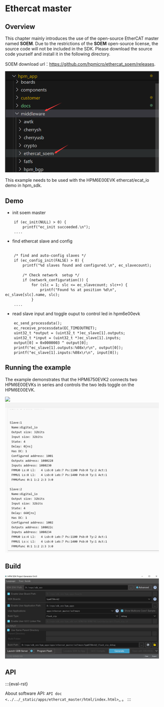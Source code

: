 # Ethercat master

## Overview

This chapter mainly introduces the use of the open-source EtherCAT master named **SOEM**. Due to the restrictions of the **SOEM** open-source license, the source code will not be included in the SDK. Please download the source code yourself and install it in the following directory.

SOEM download url：https://github.com/hpmicro/ethercat_soem/releases.

![soem](doc/api/assets/soem.png)

This example needs to be used with the HPM6E00EVK ethercat/ecat_io demo in hpm_sdk.

## Demo

- init soem master

```
    if (ec_init(NULL) > 0) {
        printf("ec_init succeeded.\n");
    ....

```

- find ethercat slave and config

```

    /* find and auto-config slaves */
    if (ec_config_init(FALSE) > 0) {
        printf("%d slaves found and configured.\n", ec_slavecount);

        /* Check network  setup */
        if (network_configuration()) {
            for (slc = 1; slc <= ec_slavecount; slc++) {
                printf("Found %s at position %d\n", ec_slave[slc].name, slc);
            }
    ....
```

- read slave input and toggle ouput to control led in hpm6e00evk

```
    ec_send_processdata();
    ec_receive_processdata(EC_TIMEOUTRET);
    uint32_t *output = (uint32_t *)ec_slave[1].outputs;
    uint32_t *input = (uint32_t *)ec_slave[1].inputs;
    output[0] = 0x0000003 ^ output[0];
    printf("ec_slave[1].outputs:%08x\r\n", output[0]);
    printf("ec_slave[1].inputs:%08x\r\n", input[0]);
```

## Running the example

The example demonstrates that the HPM6750EVK2 connects two HPM6E00EVKs in series and controls the two leds toggle on the HPM6E00EVK.

![](doc/api/assets/ethercat1.jpg)
![](doc/api/assets/ethercat2.png)

## Build

![windows with sdk_env](doc/api/assets/download.png)

## API

:::{eval-rst}

About software API: `API doc <../../_static/apps/ethercat_master/html/index.html>`_ 。
:::